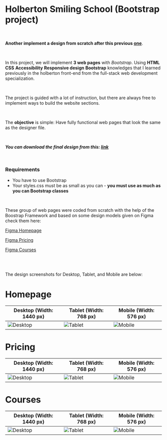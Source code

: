 # Holberton Smiling School (Bootstrap project)

<br>

<strong>Another implement a design from scratch after this previous [one](https://github.com/Boul3ez85/holberton-headphones)</strong>.

<br>

In this project, we will implement <b>3 web pages</b> with <em>Bootstrap</em>. Using <strong>HTML</strong> <strong>CSS</strong> <strong>Accessibility</strong> <strong>Responsive design</strong> <strong>Bootstrap</strong> knowledges that I learned previously in the holberton front-end from the full-stack web development specialization.

<br>

The project is guided with a lot of instruction, but there are always free to implement ways to build the website sections.

<br>

The <strong>objective</strong> is simple: Have fully functional web pages that look the same as the designer file.

<br>

<b><em>You can download the final design from this:  [link](https://intranet-projects-files.s3.amazonaws.com/holbertonschool-webstack/623/Archive.zip)</em></b>

<br>

### Requirements

- You have to use Bootstrap
- Your styles.css must be as small as you can - <b>you must use as much as you can Bootstrap classes</b>

<br>

These group of web pages were coded from scratch with the help of the Boostrap Framework and based on some design models given on Figma check them here:

[Figma Homepage](https://www.figma.com/file/QYQqMYbdpAHL5xTclwJKSI/Homepage)

[Figma Pricing](https://www.figma.com/file/KLAI53jdYpfFNEy0O79ymB/Pricing)

[Figma Courses](https://www.figma.com/file/ivg3abH1HLmMayBgjGg1Qf/Courses)

<br><br>

The design screenshots for Desktop, Tablet, and Mobile are below:

# Homepage

| **Desktop (Width: 1440 px)**                              | **Tablet (Width: 768 px)**                              | **Mobile (Width: 576 px)**                              |
| --------------------------------------------------------- | ------------------------------------------------------- | ------------------------------------------------------- |
| ![Desktop](https://i.ibb.co/pKGgC0J/Homepage-Desktop.png) | ![Tablet](https://i.ibb.co/6XBLwf9/Homepage-Tablet.png) | ![Mobile](https://i.ibb.co/NVBK21F/Homepage-Mobile.png) |

# Pricing

| **Desktop (Width: 1440 px)**                             | **Tablet (Width: 768 px)**                             | **Mobile (Width: 576 px)**                             |
| -------------------------------------------------------- | ------------------------------------------------------ | ------------------------------------------------------ |
| ![Desktop](https://i.ibb.co/RvSJ2YS/Pricing-Desktop.png) | ![Tablet](https://i.ibb.co/Gkvsf0Y/Pricing-Tablet.png) | ![Mobile](https://i.ibb.co/6RwmYck/Pricing-Mobile.png) |

# Courses

| **Desktop (Width: 1440 px)**                             | **Tablet (Width: 768 px)**                             | **Mobile (Width: 576 px)**                             |
| -------------------------------------------------------- | ------------------------------------------------------ | ------------------------------------------------------ |
| ![Desktop](https://i.ibb.co/y51S3HX/Courses-Desktop.png) | ![Tablet](https://i.ibb.co/28qK1g0/Courses-Tablet.png) | ![Mobile](https://i.ibb.co/f8zNgkx/Courses-Mobile.png) |

